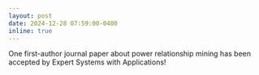 ```yaml
---
layout: post
date: 2024-12-28 07:59:00-0400
inline: true
---
```


One first-author journal paper about power relationship mining has been accepted by Expert Systems with Applications!
